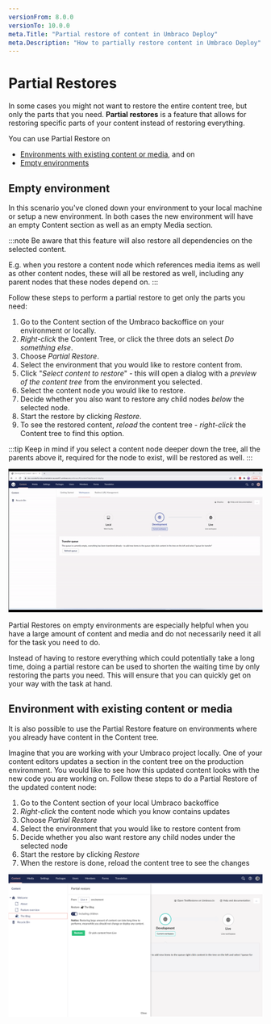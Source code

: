 ```yaml
---
versionFrom: 8.0.0
versionTo: 10.0.0
meta.Title: "Partial restore of content in Umbraco Deploy"
meta.Description: "How to partially restore content in Umbraco Deploy"
---
```


# Partial Restores

In some cases you might not want to restore the entire content tree, but only the parts that you need. **Partial restores** is a feature that allows for restoring specific parts of your content instead of restoring everything.

You can use Partial Restore on

- [Environments with existing content or media](#environment-with-existing-content-or-media), and on
- [Empty environments](#empty-environment)

## Empty environment

In this scenario you've cloned down your environment to your local machine or setup a new environment. In both cases the new environment will have an empty Content section as well as an empty Media section.

:::note
Be aware that this feature will also restore all dependencies on the selected content.

E.g. when you restore a content node which references media items as well as other content nodes, these will all be restored as well, including any parent nodes that these nodes depend on.
:::

Follow these steps to perform a partial restore to get only the parts you need:

1. Go to the Content section of the Umbraco backoffice on your environment or locally.
2. *Right-click* the Content Tree, or click the three dots an select *Do something else*.
3. Choose *Partial Restore*.
4. Select the environment that you would like to restore content from.
5. Click "*Select content to restore*" - this will open a dialog with a *preview of the content tree* from the environment you selected.
6. Select the content node you would like to restore.
7. Decide whether you also want to restore any child nodes *below* the selected node.
8. Start the restore by clicking *Restore*.
9. To see the restored content, *reload* the content tree - *right-click* the Content tree to find this option.

:::tip
Keep in mind if you select a content node deeper down the tree, all the parents above it, required for the node to exist, will be restored as well.
:::

![Partial restore on empty environment](images/partialRestore-onEmpty-v9.gif)

Partial Restores on empty environments are especially helpful when you have a large amount of content and media and do not necessarily need it all for the task you need to do. 

Instead of having to restore everything which could potentially take a long time, doing a partial restore can be used to shorten the waiting time by only restoring the parts you need. This will ensure that you can quickly get on your way with the task at hand.

## Environment with existing content or media

It is also possible to use the Partial Restore feature on environments where you already have content in the Content tree.

Imagine that you are working with your Umbraco project locally. One of your content editors updates a section in the content tree on the production environment. You would like to see how this updated content looks with the new code you are working on. Follow these steps to do a Partial Restore of the updated content node:

1. Go to the Content section of your local Umbraco backoffice
2. *Right-click* the content node which you know contains updates
3. Choose *Partial Restore*
4. Select the environment that you would like to restore content from
5. Decide whether you also want restore any child nodes under the selected node
6. Start the restore by clicking *Restore*
7. When the restore is done, reload the content tree to see the changes

![Partial restore](images/partialRestore-onEnvWithContent.png)

